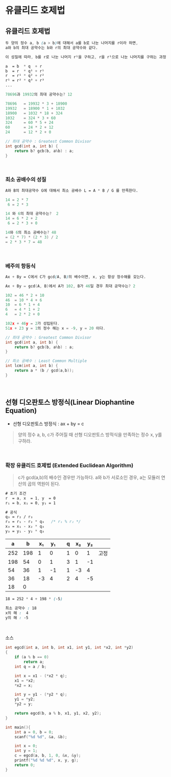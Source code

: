 # 유클리드 호제법 

## 유클리드 호제법
```css
두 양의 정수 a, b (a > b)에 대해서 a를 b로 나눈 나머지를 r이라 하면, 
a와 b의 최대 공약수는 b와 r의 최대 공약수와 같다.

이 성질에 따라, b를 r로 나눈 나머지 r¹을 구하고, r을 r¹으로 나눈 나머지를 구하는 과정을 반복하여 나머지가 0이 되었을 때 나누는 수 rⁿ이 a와 b의 최대 공약수이다. 

a  = b  * q  + r 
b  = r  * q¹ + r¹
r  = r¹ * q² + r²
r¹ = r² * q³ + r³
...
```
```c
78696과 19932의 최대 공약수는? 12

78696   = 19932 * 3 + 18900
19932   = 18900 * 1 + 1032
18900   = 1032 * 18 + 324
1032    = 324 * 3 + 60
324     = 60 * 5 + 24
60      = 24 * 2 + 12
24      = 12 * 2 + 0

// 최대 공약수 : Greatest Common Divisor
int gcd(int a, int b) { 
    return b? gcb(b, a%b) : a;
}
```

<br>

### 최소 공배수의 성질 
```css
A와 B의 최대공약수 G에 대해서 최소 공배수 L = A * B / G 를 만족한다.
```
```c
14 = 2 * 7
 6 = 2 * 3

14 와 6의 최대 공약수는?  2
14 = 6 * 2 + 2
 6 = 2 * 3 + 0

14와 6의 최소 공배수는? 48
= (2 * 7) * (2 * 3) / 2
= 2 * 3 * 7 = 48 
```

<br>

### 베주의 항등식
```css
Ax + By = C에서 C가 gcd(A, B)의 배수이면, x, y는 항상 정수해를 갖는다.
```
```c
Ax + By = gcd(A, B)에서 A가 102, B가 46일 경우 최대 공약수는? 2

102 = 46 * 2 + 10
46  = 10 * 4 + 6
10  = 6 * 1 + 4
6   = 4 * 1 + 2
4   = 2 * 2 + 0  

102x + 46y = 2가 성립된다.
51x + 23 y = 1의 정수 해는 x = -9, y = 20 이다.

// 최대 공약수 : Greatest Common Divisor
int gcd(int a, int b) { 
    return b? gcb(b, a%b) : a;
}

// 최소 공배수 : Least Common Multiple
int lcm(int a, int b) {
    return a * (b / gcd(a,b));
}
```

<br>

## 선형 디오판토스 방정식(Linear Diophantine Equation)
- 선형 디오판토스 방정식 : ax + by = c



> 양의 정수 a, b, c가 주어질 때 선형 디오판토스 방적식을 만족하는 정수 x, y를 구하라.

<br>

### 확장 유클리드 호제법 (Extended Euclidean Algorithm)
> c가 gcd(a,b)의 배수인 경우만 가능하다. a와 b가 서로소인 경우, a는 모듈러 연산의 곱의 역원이 된다.
```css
# 초기 조건 
r  = a, x  = 1, y  = 0
r₁ = b, x₁ = 0, y₁ = 1

# 공식 
q₃ = r₂ / r₃
r₃ = r₁ - r₂ * q₃   /* r₁ % r₂ */
x₃ = x₁ - x₂ * q₃   
y₃ = y₁ - y₂ * q₃   
```

| a   | b   | x₁  | y₁  |     | q   | x₂  | y₂  |     |
| --- | --- | --- | --- | --- | --- | --- | --- | --- |
| 252 | 198 | 1   | 0   |     | 1   | 0   | 1   | 고정  |
| 198 | 54  | 0   | 1   |     | 3   | 1   | -1  |     |
| 54  | 36  | 1   | -1  |     | 1   | -3  | 4   |     |
| 36  | 18  | -3  | 4   |     | 2   | 4   | -5  |     |
| 18  | 0   |     |     |     |     |     |     |     |

```css
18 = 252 * 4 + 198 * (-5)

최소 공약수 : 18
x의 해 :  4
y의 해 : -5
```

<br>


소스 
```c
int egcd(int a, int b, int x1, int y1, int *x2, int *y2)
{
    if (a % b == 0)
        return a;
    int q = a / b;

    int x = x1 - (*x2 * q);
    x1 = *x2;
    *x2 = x;

    int y = y1 - (*y2 * q);
    y1 = *y2;
    *y2 = y;

    return egcd(b, a % b, x1, y1, x2, y2);
}

int main(){
    int a = 0, b = 0;
    scanf("%d %d", &a, &b);

    int x = 0;
    int y = 1;
    c = egcd(a, b, 1, 0, &x, &y);
    printf("%d %d %d", x, y, g);
    return 0;
}
```
